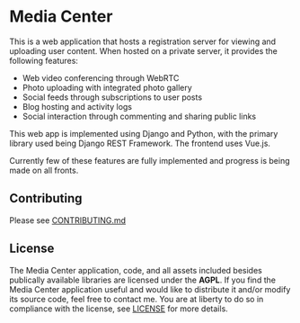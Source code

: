 Media Center
=================
This is a web application that hosts a registration server for viewing and uploading user content. When hosted on a private server, it provides the following features:
* Web video conferencing through WebRTC
* Photo uploading with integrated photo gallery
* Social feeds through subscriptions to user posts
* Blog hosting and activity logs
* Social interaction through commenting and sharing public links

This web app is implemented using Django and Python, with the primary library used being Django REST Framework. The frontend uses Vue.js.

Currently few of these features are fully implemented and progress is being made on all fronts.

## Contributing
Please see [CONTRIBUTING.md](CONTRIBUTING.md)

## License

The Media Center application, code, and all assets included besides publically available libraries are licensed under the **AGPL**. If you find the Media Center application useful and would like to distribute it and/or modify its source code, feel free to contact me. You are at liberty to do so in compliance with the license, see [LICENSE](LICENSE) for more details.
